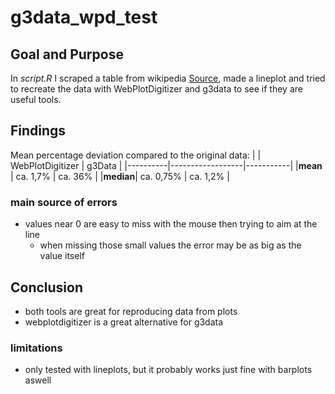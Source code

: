 # g3data_wpd_test
## Goal and Purpose
In _script.R_ I scraped a table from wikipedia [Source](https://de.wikipedia.org/wiki/Wikipedia:Spendenstatistik), made a lineplot and tried to recreate the data with WebPlotDigitizer and g3data to see if they are useful tools.

## Findings
Mean percentage deviation compared to the original data:
|          | WebPlotDigitizer |   g3Data  |
|----------|------------------|-----------|
|**mean**  |      ca. 1,7%    | ca. 36%   |
|**median**|      ca. 0,75%   | ca. 1,2%  |

### main source of errors
- values near 0 are easy to miss with the mouse then trying to aim at the line
  - when missing those small values the error may be as big as the value itself

## Conclusion
- both tools are great for reproducing data from plots
- webplotdigitizer is a great alternative for g3data

### limitations
- only tested with lineplots, but it probably works just fine with barplots aswell
